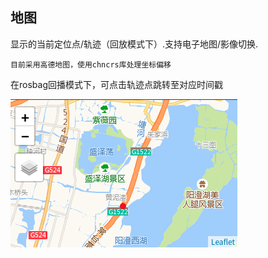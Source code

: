 ## 地图

显示的当前定位点/轨迹（回放模式下）.支持电子地图/影像切换. 

`目前采用高德地图，使用chncrs库处理坐标偏移`

在rosbag回播模式下，可点击轨迹点跳转至对应时间戳



![](Map-panel.assets/image-20211231180636235.png)

